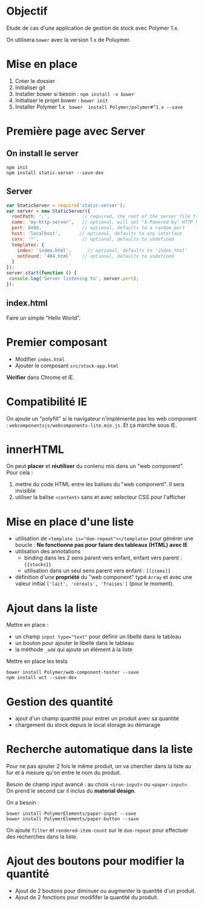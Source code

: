 

# Objectif

Etude de cas d'une application de gestion de stock
avec Polymer 1.x.

On utilisera `bower` avec la version 1.x de Poluymer.


# Mise en place

1. Créer le dossier
2. Initialiser git
3. Installer bower si besoin : `npm install -v bower`
4. Initialiser le projet bower : `bower init`
4. Installer Polymer 1.x ` bower  install Polymer/polymer#^1.x --save`

# Première page avec Server

## On install le server
```
npm init
npm install static-server --save-dev
```
## Server

```javascript
var StaticServer = require('static-server');
var server = new StaticServer({
  rootPath: '.',            // required, the root of the server file tree
  name: 'my-http-server',   // optional, will set "X-Powered-by" HTTP header
  port: 8080,               // optional, defaults to a random port
  host: 'localhost',       // optional, defaults to any interface
  cors: '*',                // optional, defaults to undefined
  templates: {
    index: 'index.html',      // optional, defaults to 'index.html'
    notFound: '404.html'    // optional, defaults to undefined
  }
});
server.start(function () {
 console.log('Server listening to', server.port);
});

```

## index.html

Faire un simple "Hello World".

# Premier composant

* Modifier `index.html`
* Ajouter le composant `src/stock-app.html`

**Vérifier** dans Chrome et IE.

# Compatibilité IE

On ajoute un "polyfill" si le navigateur n'implémente pas les
web component : `webcomponentsjs/webcomponents-lite.min.js`.
Et ça marche sous IE.


# innerHTML

On peut **placer** et **réutiliser** du contenu mis dans un "web component".
Pour cela :

1. mettre du code HTML entre les balises du "web component". Il sera invisible
2. utiliser la balise `<content>` sans et avec selecteur CSS pour l'afficher

# Mise en place d'une liste

* utilisation de `<template is="dom-repeat"></template>` pour générer une boucle : **Ne fonctionne pas pour faiare des tableaux (HTML) avec IE**
* utilisation des annotations
  * binding dans les 2 sens parent vers enfant, enfant vers parent : `{{stocks}}`
  * utilisation dans un seul sens parent vers enfant : `[[items]]`
* définition d'une **propriété** du "web component" typé `Array` et avec une valeur initial `['lait', 'céréals', 'fraises']` (pour le moment).

# Ajout dans la liste

Mettre en place :
* un champ `input type="text"` pour définir un libellé dans le tableau
* un bouton pour ajouter le libellé dans le tableau
* la méthode `_add` qui ajoute un élément à la liste


Mettre en place les tests
```
bower install Polymer/web-component-tester --save
npm install wct --save-dev
```


# Gestion des quantité

* ajout d'un champ quantité pour entrer un produit avec sa quantité
* chargement du stock depuis le local storage au démarage


# Recherche automatique dans la liste

Pour ne pas ajouter 2 fois le même produit, on va chercher dans la liste au fur et à mesure qu'on entre le nom du produit.

Besoin de champ input avancé : au choix `<iron-input>` ou `<paper-input>`. On prend le second car il inclus du **material design**.

On a besoin :
```
bower install PolymerElements/paper-input --save
bower install PolymerElements/paper-button --save
```

On ajoute `filter` et `rendered-item-count` sur le `dom-repeat` pour effectuer des recherches dans la liste.

# Ajout des boutons pour modifier la quantité

* Ajout de 2 boutons pour diminuer ou augmenter la quantité d'un produit.
* Ajout de 2 fonctions pour modififer la quantité du produit.
